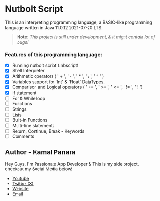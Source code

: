 # Nutbolt Script

This is an interpreting programming language, a BASIC-like programming language written in Java 11.0.12 2021-07-20 LTS.
> **Note**: *This project is still under development, & it might contain lot of bugs!*

### Features of this programming language:
 - [x] Running nutbolt script (.nbscript)
 - [x] Shell Interpreter 
 - [x] Arithmetic operators ( ' + ', ' - ', ' * ', ' / ', ' ^ ' )
 - [x] Variables support for 'Int' & 'Float' DataTypes.
 - [x] Comparison and Logical operators ( ' == ', ' >= ', ' <= ', ' != ', ' ! ')
 - [x] If statement
 - [ ] For & While loop
 - [ ] Functions
 - [ ] Strings
 - [ ] Lists
 - [ ] Built-in Functions
 - [ ] Multi-line statements
 - [ ] Return, Continue, Break - Keywords
 - [ ] Comments

## Author - Kamal Panara

Hey Guys, I'm Passionate App Developer & This is my side project.
checkout my Social Media below!
 - [Youtube](https://www.youtube.com/channel/UC3setbO9Ennr3WhMCvH4XvA)
- [Twitter (X)](https://x.com/codewithkamal/)
- [Website](https://kamalpanara.com)
- [Email](mailto:kamal@panarastudios.in)
